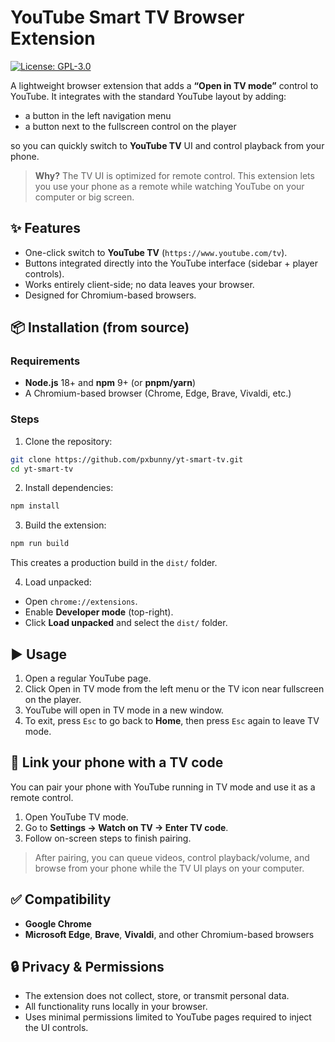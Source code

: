 # YouTube Smart TV Browser Extension

[![License: GPL-3.0](https://img.shields.io/badge/License-GPLv3-blue.svg)](LICENSE)


A lightweight browser extension that adds a **“Open in TV mode”** control to YouTube. It integrates with the standard YouTube layout by adding:

- a button in the left navigation menu
- a button next to the fullscreen control on the player

so you can quickly switch to **YouTube TV** UI and control playback from your phone.

> **Why?** The TV UI is optimized for remote control. This extension lets you use your phone as a remote while watching YouTube on your computer or big screen.


## ✨ Features

- One-click switch to **YouTube TV** (`https://www.youtube.com/tv`).
- Buttons integrated directly into the YouTube interface (sidebar + player controls).
- Works entirely client-side; no data leaves your browser.
- Designed for Chromium-based browsers.


## 📦 Installation (from source)

### Requirements
- **Node.js** 18+ and **npm** 9+ (or **pnpm/yarn**)
- A Chromium-based browser (Chrome, Edge, Brave, Vivaldi, etc.)

### Steps

1. Clone the repository:
```bash
git clone https://github.com/pxbunny/yt-smart-tv.git
cd yt-smart-tv
```

2. Install dependencies:
```bash
npm install
```

3. Build the extension:
```bash
npm run build
```
This creates a production build in the `dist/` folder.

4. Load unpacked:
- Open `chrome://extensions`.
- Enable **Developer mode** (top-right).
- Click **Load unpacked** and select the `dist/` folder.


## ▶️ Usage

1. Open a regular YouTube page.
2. Click Open in TV mode from the left menu or the TV icon near fullscreen on the player.
3. YouTube will open in TV mode in a new window.
4. To exit, press `Esc` to go back to **Home**, then press `Esc` again to leave TV mode.


## 📱 Link your phone with a TV code

You can pair your phone with YouTube running in TV mode and use it as a remote control.

1. Open YouTube TV mode.
2. Go to **Settings → Watch on TV → Enter TV code**.
3. Follow on-screen steps to finish pairing.

> After pairing, you can queue videos, control playback/volume, and browse from your phone while the TV UI plays on your computer.


## ✅ Compatibility

- **Google Chrome**
- **Microsoft Edge**, **Brave**, **Vivaldi**, and other Chromium-based browsers


## 🔒 Privacy & Permissions

- The extension does not collect, store, or transmit personal data.
- All functionality runs locally in your browser.
- Uses minimal permissions limited to YouTube pages required to inject the UI controls.
